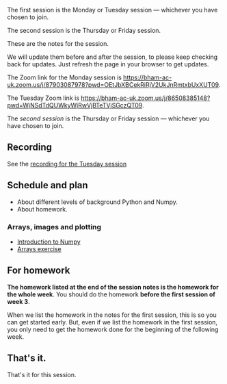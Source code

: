 The first session is the Monday or Tuesday session — whichever you have chosen
to join.

The second session is the Thursday or Friday session.

These are the notes for the session.

We will update them before and after the session, to please keep checking back for updates.  Just refresh the page in your browser to get updates.

The Zoom link for the Monday session is <https://bham-ac-uk.zoom.us/j/87903087978?pwd=OEtJbXBCekRiRjV2UkJnRmtxbUxXUT09>.

The Tuesday Zoom link is <https://bham-ac-uk.zoom.us/j/86508385148?pwd=WjNSdTdQUWkyWjRwVjBTeTVjSGczQT09>.

The *second session* is the Thursday or Friday session — whichever you have
chosen to join.

## Recording

See the [recording for the Tuesday session](https://bham-ac-uk.zoom.us/rec/share/T3GbPbDyDKEfboFzXV78eqr69OJopdukQofVOJ4BQb13lnlgfCQlU4b9mld34MyH.q-cnaegMY0F1_fTB)

## Schedule and plan

* About different levels of background Python and Numpy.
* About homework.

### Arrays, images and plotting

* [Introduction to Numpy](https://textbook.nipraxis.org/numpy_intro.html)
* [Arrays
  exercise](https://hub.nipraxis.org/hub/user-redirect/git-pull?repo=https%3A//github.com/nipraxis/arrays&subPath=arrays.ipynb)

## For homework

**The homework listed at the end of the session notes is the homework for the whole week**.  You should do the homework **before the first session of week 3**.

When we list the homework in the notes for the first session, this is so you
can get started early.  But, even if we list the homework in the first
session, you only need to get the homework done for the beginning of the
following week.

## That's it.

That's it for this session.

